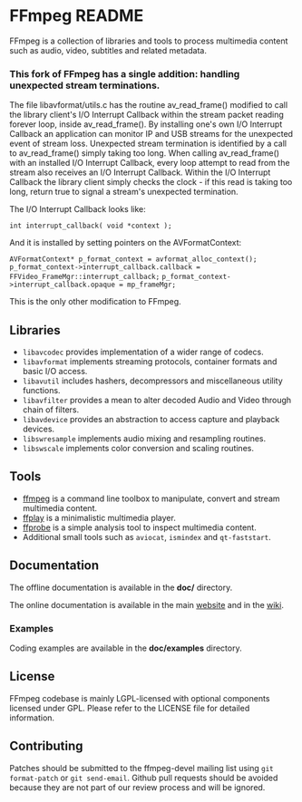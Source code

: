 FFmpeg README
=============

FFmpeg is a collection of libraries and tools to process multimedia content
such as audio, video, subtitles and related metadata.

### This fork of FFmpeg has a single addition: handling unexpected stream terminations.

The file libavformat/utils.c has the routine av_read_frame() modified to call the 
library client's I/O Interrupt Callback within the stream packet reading forever
loop, inside av_read_frame(). By installing one's own I/O Interrupt Callback an
application can monitor IP and USB streams for the unexpected event of stream loss.
Unexpected stream termination is identified by a call to av_read_frame() simply taking 
too long. When calling av_read_frame() with an installed I/O Interrupt Callback, every
loop attempt to read from the stream also receives an I/O Interrupt Callback. Within
the I/O Interrupt Callback the library client simply checks the clock - if this read
is taking too long, return true to signal a stream's unexpected termination. 

The I/O Interrupt Callback looks like:

  `int interrupt_callback( void *context );`
  
And it is installed by setting pointers on the AVFormatContext:
 
  `AVFormatContext* p_format_context = avformat_alloc_context();`
  `p_format_context->interrupt_callback.callback = FFVideo_FrameMgr::interrupt_callback;`
  `p_format_context->interrupt_callback.opaque = mp_frameMgr;`

This is the only other modification to FFmpeg. 

## Libraries

* `libavcodec` provides implementation of a wider range of codecs.
* `libavformat` implements streaming protocols, container formats and basic I/O access.
* `libavutil` includes hashers, decompressors and miscellaneous utility functions.
* `libavfilter` provides a mean to alter decoded Audio and Video through chain of filters.
* `libavdevice` provides an abstraction to access capture and playback devices.
* `libswresample` implements audio mixing and resampling routines.
* `libswscale` implements color conversion and scaling routines.

## Tools

* [ffmpeg](https://ffmpeg.org/ffmpeg.html) is a command line toolbox to
  manipulate, convert and stream multimedia content.
* [ffplay](https://ffmpeg.org/ffplay.html) is a minimalistic multimedia player.
* [ffprobe](https://ffmpeg.org/ffprobe.html) is a simple analysis tool to inspect
  multimedia content.
* Additional small tools such as `aviocat`, `ismindex` and `qt-faststart`.

## Documentation

The offline documentation is available in the **doc/** directory.

The online documentation is available in the main [website](https://ffmpeg.org)
and in the [wiki](https://trac.ffmpeg.org).

### Examples

Coding examples are available in the **doc/examples** directory.

## License

FFmpeg codebase is mainly LGPL-licensed with optional components licensed under
GPL. Please refer to the LICENSE file for detailed information.

## Contributing

Patches should be submitted to the ffmpeg-devel mailing list using
`git format-patch` or `git send-email`. Github pull requests should be
avoided because they are not part of our review process and will be ignored.

